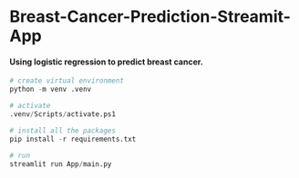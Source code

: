 # Breast-Cancer-Prediction-Streamit-App
#### Using logistic regression to predict breast cancer. 

```python
# create virtual environment
python -m venv .venv

# activate
.venv/Scripts/activate.ps1

# install all the packages
pip install -r requirements.txt

# run
streamlit run App/main.py
```

